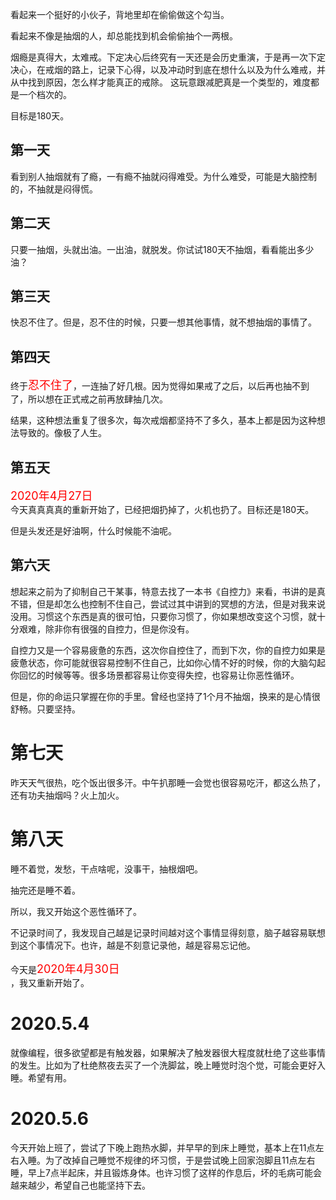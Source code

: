 看起来一个挺好的小伙子，背地里却在偷偷做这个勾当。

看起来不像是抽烟的人，却总能找到机会偷偷抽个一两根。

烟瘾是真得大，太难戒。下定决心后终究有一天还是会历史重演，于是再一次下定决心，在戒烟的路上，记录下心得，以及冲动时到底在想什么以及为什么难戒，并从中找到原因，怎么样才能真正的戒除。
这玩意跟减肥真是一个类型的，难度都是一个档次的。

目标是180天。

## 第一天
看到别人抽烟就有了瘾，一有瘾不抽就闷得难受。为什么难受，可能是大脑控制的，不抽就是闷得慌。

## 第二天
只要一抽烟，头就出油。一出油，就脱发。你试试180天不抽烟，看看能出多少油？
## 第三天
快忍不住了。但是，忍不住的时候，只要一想其他事情，就不想抽烟的事情了。

## 第四天
终于<font size=4 color=red>忍不住了</font>，一连抽了好几根。因为觉得如果戒了之后，以后再也抽不到了，所以想在正式戒之前再放肆抽几次。

结果，这种想法重复了很多次，每次戒烟都坚持不了多久，基本上都是因为这种想法导致的。像极了人生。

## 第五天
<font size=4 color=red>2020年4月27日</font><br>
今天真真真真的重新开始了，已经把烟扔掉了，火机也扔了。目标还是180天。

但是头发还是好油啊，什么时候能不油呢。
## 第六天
想起来之前为了抑制自己干某事，特意去找了一本书《自控力》来看，书讲的是真不错，但是却怎么也控制不住自己，尝试过其中讲到的冥想的方法，但是对我来说没用。习惯这个东西是真的很可怕，只要你习惯了，你如果想改变这个习惯，就十分艰难，除非你有很强的自控力，但是你没有。

自控力又是一个容易疲惫的东西，这次你自控住了，而到下次，你的自控力如果是疲惫状态，你可能就很容易控制不住自己，比如你心情不好的时候，你的大脑勾起你回忆的时候等等。很多场景都容易让你变得失控，也容易让你恶性循环。

但是，你的命运只掌握在你的手里。曾经也坚持了1个月不抽烟，换来的是心情很舒畅。只要坚持。

# 第七天
昨天天气很热，吃个饭出很多汗。中午扒那睡一会觉也很容易吃汗，都这么热了，还有功夫抽烟吗？火上加火。

# 第八天
睡不着觉，发愁，干点啥呢，没事干，抽根烟吧。

抽完还是睡不着。

所以，我又开始这个恶性循环了。

不记录时间了，我发现自己越是记录时间越对这个事情显得刻意，脑子越容易联想到这个事情况下。也许，越是不刻意记录他，越是容易忘记他。

今天是<font size=4 color=red>2020年4月30日</font><br>，我又重新开始了。

# 2020.5.4
就像编程，很多欲望都是有触发器，如果解决了触发器很大程度就杜绝了这些事情的发生。比如为了杜绝熬夜去买了一个洗脚盆，晚上睡觉时泡个觉，可能会更好入睡。希望有用。

# 2020.5.6
今天开始上班了，尝试了下晚上跑热水脚，并早早的到床上睡觉，基本上在11点左右入睡。为了改掉自己睡觉不规律的坏习惯，于是尝试晚上回家泡脚且11点左右睡，早上7点半起床，并且锻炼身体。也许习惯了这样的作息后，坏的毛病可能会越来越少，希望自己也能坚持下去。
